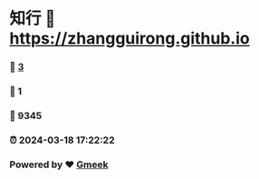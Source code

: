 # 知行 :link: https://zhangguirong.github.io 
### :page_facing_up: [3](https://zhangguirong.github.io/tag.html) 
### :speech_balloon: 1 
### :hibiscus: 9345 
### :alarm_clock: 2024-03-18 17:22:22 
### Powered by :heart: [Gmeek](https://github.com/Meekdai/Gmeek)
